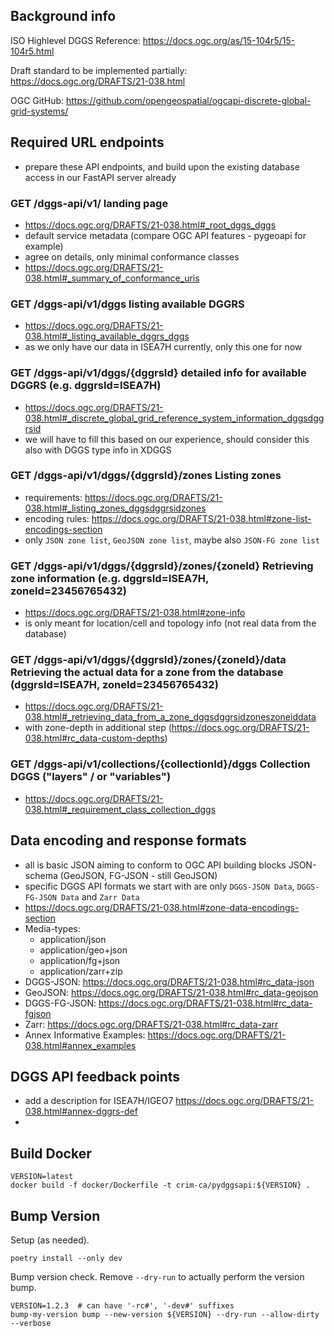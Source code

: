 ## Background info

ISO Highlevel DGGS Reference: https://docs.ogc.org/as/15-104r5/15-104r5.html

Draft standard to be implemented partially: https://docs.ogc.org/DRAFTS/21-038.html

OGC GitHub: https://github.com/opengeospatial/ogcapi-discrete-global-grid-systems/

## Required URL endpoints

- prepare these API endpoints, and build upon the existing database access in our FastAPI server already

### GET /dggs-api/v1/ landing page
- https://docs.ogc.org/DRAFTS/21-038.html#_root_dggs_dggs
- default service metadata (compare OGC API features - pygeoapi for example)
- agree on details, only minimal conformance classes
- https://docs.ogc.org/DRAFTS/21-038.html#_summary_of_conformance_uris

### GET /dggs-api/v1/dggs listing available DGGRS
- https://docs.ogc.org/DRAFTS/21-038.html#_listing_available_dggrs_dggs
- as we only have our data in ISEA7H currently, only this one for now


### GET /dggs-api/v1/dggs/{dggrsId} detailed info for available DGGRS (e.g. dggrsId=ISEA7H)
- https://docs.ogc.org/DRAFTS/21-038.html#_discrete_global_grid_reference_system_information_dggsdggrsid
- we will have to fill this based on our experience, should consider this also with DGGS type info in XDGGS


### GET /dggs-api/v1/dggs/{dggrsId}/zones Listing zones
- requirements: https://docs.ogc.org/DRAFTS/21-038.html#_listing_zones_dggsdggrsidzones
- encoding rules: https://docs.ogc.org/DRAFTS/21-038.html#zone-list-encodings-section
- only `JSON zone list`, `GeoJSON zone list`, maybe also `JSON-FG zone list` 


### GET /dggs-api/v1/dggs/{dggrsId}/zones/{zoneId} Retrieving zone information (e.g. dggrsId=ISEA7H, zoneId=23456765432)
- https://docs.ogc.org/DRAFTS/21-038.html#zone-info
- is only meant for location/cell and topology info (not real data from the database)


### GET  /dggs-api/v1/dggs/{dggrsId}/zones/{zoneId}/data Retrieving the actual data for a zone from the database (dggrsId=ISEA7H, zoneId=23456765432)
- https://docs.ogc.org/DRAFTS/21-038.html#_retrieving_data_from_a_zone_dggsdggrsidzoneszoneiddata
- with zone-depth in additional step (https://docs.ogc.org/DRAFTS/21-038.html#rc_data-custom-depths)


### GET /dggs-api/v1/collections/{collectionId}/dggs Collection DGGS ("layers" / or "variables")
- https://docs.ogc.org/DRAFTS/21-038.html#_requirement_class_collection_dggs


## Data encoding and response formats

- all is basic JSON aiming to conform to OGC API building blocks JSON-schema (GeoJSON, FG-JSON - still GeoJSON)
- specific DGGS API formats we start with are only `DGGS-JSON Data`, `DGGS-FG-JSON Data` and `Zarr Data`
- https://docs.ogc.org/DRAFTS/21-038.html#zone-data-encodings-section
- Media-types:
  - application/json
  - application/geo+json
  - application/fg+json
  - application/zarr+zip
- DGGS-JSON: https://docs.ogc.org/DRAFTS/21-038.html#rc_data-json
- GeoJSON: https://docs.ogc.org/DRAFTS/21-038.html#rc_data-geojson
- DGGS-FG-JSON: https://docs.ogc.org/DRAFTS/21-038.html#rc_data-fgjson
- Zarr: https://docs.ogc.org/DRAFTS/21-038.html#rc_data-zarr
- Annex Informative Examples: https://docs.ogc.org/DRAFTS/21-038.html#annex_examples


## DGGS API feedback points

- add a description for ISEA7H/IGEO7 https://docs.ogc.org/DRAFTS/21-038.html#annex-dggrs-def
- 


## Build Docker

```shell
VERSION=latest
docker build -f docker/Dockerfile -t crim-ca/pydggsapi:${VERSION} .
```

## Bump Version

Setup (as needed).

```shell
poetry install --only dev
```

Bump version check. Remove `--dry-run` to actually perform the version bump.

```shell
VERSION=1.2.3  # can have '-rc#', '-dev#' suffixes
bump-my-version bump --new-version ${VERSION} --dry-run --allow-dirty --verbose
```
